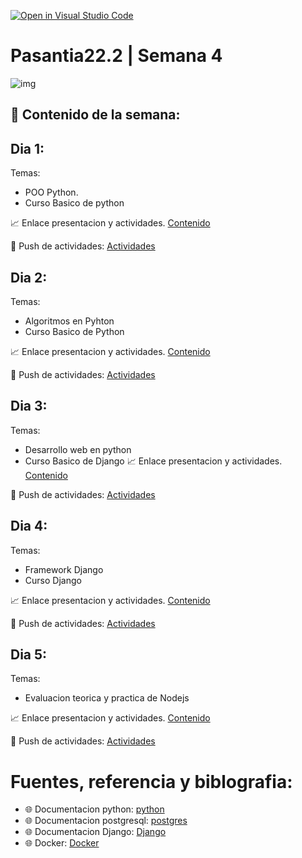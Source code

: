 [![Open in Visual Studio Code](https://classroom.github.com/assets/open-in-vscode-c66648af7eb3fe8bc4f294546bfd86ef473780cde1dea487d3c4ff354943c9ae.svg)](https://classroom.github.com/online_ide?assignment_repo_id=8112947&assignment_repo_type=AssignmentRepo)
# Pasantia22.2 | Semana 4

![img](https://images.pexels.com/photos/1181373/pexels-photo-1181373.jpeg?auto=compress&cs=tinysrgb&w=1260&h=750&dpr=1)

## :bookmark_tabs: Contenido de la semana:

## Dia 1:

Temas:
- POO Python.
- Curso Basico de python

:chart_with_upwards_trend: Enlace presentacion y actividades.
[Contenido](https://github.com/contents-pasantia/content9)


:rocket: Push de actividades: [Actividades](/day_1/README.md)  

## Dia 2:

Temas: 
- Algoritmos en Pyhton
- Curso Basico de Python

:chart_with_upwards_trend: Enlace presentacion y actividades.
[Contenido](https://github.com/contents-pasantia/content9)

:rocket: Push de actividades: [Actividades](/day_2/README.md)

## Dia 3:

Temas: 

- Desarrollo web en python
- Curso Basico de Django 
:chart_with_upwards_trend: Enlace presentacion y actividades.
[Contenido](https://github.com/contents-pasantia/content10)

:rocket: Push de actividades: [Actividades](/day_3/README.md) 


## Dia 4:

Temas: 
- Framework Django
- Curso Django

:chart_with_upwards_trend: Enlace presentacion y actividades.
[Contenido](https://github.com/contents-pasantia/content11)

:rocket: Push de actividades: [Actividades](/day_4/README.md) 


## Dia 5:

Temas: 

- Evaluacion teorica y practica de Nodejs

:chart_with_upwards_trend: Enlace presentacion y actividades.
[Contenido](https://github.com/contents-pasantia/evalucion-nodejs)

:rocket: Push de actividades: [Actividades](/day_5/README.md) 

# Fuentes, referencia y biblografia:
- :globe_with_meridians: Documentacion python:
[python](https://docs.python.org/3/)
- :globe_with_meridians: Documentacion postgresql:
[postgres](https://www.postgresql.org/docs/)
- :globe_with_meridians: Documentacion Django:
[Django](https://docs.djangoproject.com/en/4.0/)
- :globe_with_meridians: Docker:
[Docker](https://docs.docker.com/)

